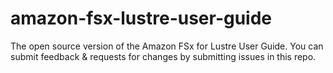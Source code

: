 # amazon-fsx-lustre-user-guide
The open source version of the Amazon FSx for Lustre User Guide. You can submit feedback &amp; requests for changes by submitting issues in this repo.
